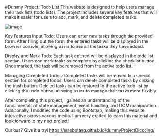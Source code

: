 #Dummy Project: Todo List
This website is designed to help users manage their task lists (todo lists). The project includes several key features that will make it easier for users to add, mark, and delete completed tasks.

![image](https://github.com/user-attachments/assets/021e5224-75e2-42b3-99cf-65454133b03d)

Key Features
Input Todo:
Users can enter new tasks through the provided form. After filling out the form, the entered tasks will be displayed in the browser console, allowing users to see all the tasks they have added.

Display and Mark Todo:
Each task entered will be displayed in the todo list section. Users can mark tasks as complete by clicking the checklist button. Once marked, the task will be removed from the active todo list.

Managing Completed Todos:
Completed tasks will be moved to a special section for completed todos. Users can delete completed tasks by clicking the trash button. Deleted tasks can be restored to the active todo list by clicking the undo button, allowing users to manage their tasks more flexibly.

After completing this project, I gained an understanding of the fundamentals of state management, event handling, and DOM manipulation. Additionally, I modified the code using Bootstrap, making this website interactive across various media. I am very excited to learn this material and look forward to my next project!

Curious? Give it a try!
https://masbotang.github.io/dummyProjectDicoding/
